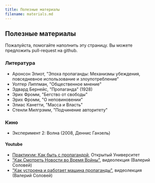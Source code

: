 ```yaml
---
title: Полезные материалы
filename: materials.md
--- 
```


## Полезные материалы

Пожалуйста, помогайте наполнить эту страницу. Вы можете предложить pull-request на github.

### Литература

- Аронсон Элиот, "Эпоха пропаганды: Механизмы убеждения, повседневное использование и злоупотребление"
- Уолтер Липпман, "Общественное мнение"
- Эдвард Бернейс, "Пропаганда" (1928)
- Эрих Фромм, "Бегство от свободы"
- Эрих Фромм, "О неповиновении"
- Элиас Канетти, "Масса и Власть"
- Стенли Милгрэмм, "Подчинение авторитету"

### Кино

- Эксперимент 2: Волна (2008,  Деннис Ганзель)

#### Youtube
- [Практикум: Как быть с пропагандой](https://www.youtube.com/playlist?list=PLy7FxfNoucMESliF4q4t1lPiNevT7Dyxe), Открытый Университет
- ["Как Смотреть Новости во Время Войны"](https://www.youtube.com/watch?v=eUq7Sds_9bI), видеолекция (Валерий Соловей)
- ["Как устроена и работает машина пропаганды"](https://www.youtube.com/watch?v=-kOlIWJ8nUs), видеолекция (Валерий Соловей)
